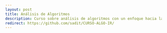 ```yaml
---
layout: post
title: Análisis de Algoritmos 
description: Curso sobre análisis de algoritmos con un enfoque hacia la recuperación de información
redirect: https://github.com/sadit/CURSO-ALGO-IR/
---
```

